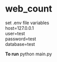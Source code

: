 # web_count
set .env file variables   
host=127.0.0.1  
user=test  
password=test  
database=test  

**To run** python main.py 
